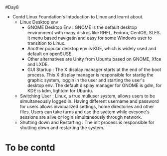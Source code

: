 #Day8 
* Contd Linux Foundation's Intoduction to Linux and learnt about.
  * Linux Desktop env
	- 	GNOME Desktop Env : GNOME is the default desktop environment with many distros like RHEL, Fedora, CentOS, SLES. It  menu based navigatin and easy for some Windows  user to transition to Linux.
	-	Another popular desktop env is KDE, which is widely used and default on openSUSE.
	-	Other alternatives are Unity from Ubuntu based on GNOME, Xfce and LXDE.
	-	GUI Startup	: The X display manager starts at the end of the boot process. This X display manager is responsible for startig the graphic system, loggin in the user and starting the user's desktop env. The default display manager for GNOME is gdm, for KDE is kdm, lightdm for Ubuntu.
  * Switching User : Linux, a true muliuser system, allows users to be simultaneously logged in. Having different username and password for users allows invidualized settings, home directories and other files. Users can take turns and use the syetem while eveyone's sessions are alive or login simultaneously through network.
  * Shutting down and Restarting : The init process is responsible for shutting down and restarting the system.

 # To be contd